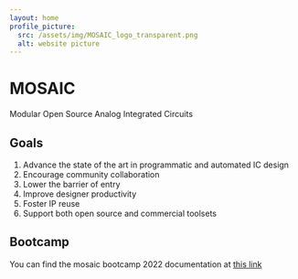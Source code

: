 ```yaml
---
layout: home
profile_picture:
  src: /assets/img/MOSAIC_logo_transparent.png
  alt: website picture
---
```


# MOSAIC

Modular Open Source Analog Integrated Circuits

## Goals

1. Advance the state of the art in programmatic and automated IC design
2. Encourage community collaboration
3. Lower the barrier of entry
4. Improve designer productivity
5. Foster IP reuse
6. Support both open source and commercial toolsets

## Bootcamp

<p>
  You can find the mosaic bootcamp 2022 documentation at <a href="\MOSAIC%20Bootcamp%20Documentation\mosaicdocumain.html"> this link </a>
</p>
